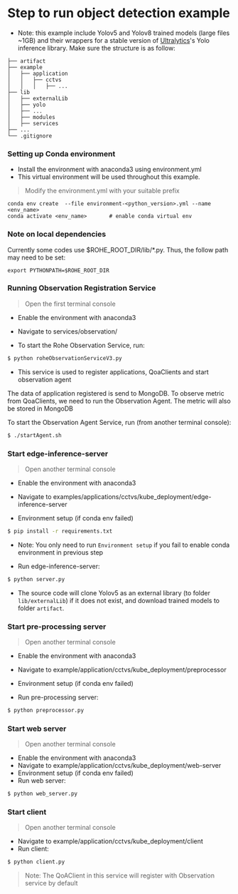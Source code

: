 # Step to run object detection example

- Note: this example include Yolov5 and Yolov8 trained models (large files ~1GB) and their wrappers for a stable version of [Ultralytics](https://github.com/ultralytics)'s Yolo inference library.
Make sure the structure is as follow:
```
├── artifact
├── example
│   ├── application
│   │   ├── cctvs
│   │   │   ├── ...
├── lib
│   ├── externalLib
│   ├── yolo
│   ├── ...
│   ├── modules
│   ├── services
├── ...
└── .gitignore
```
### Setting up Conda environment 

- Install the environment with anaconda3 using environment.yml
- This virtual environment will be used throughout this example.
> Modify the environment.yml with your suitable prefix
```
conda env create  --file environment-<python_version>.yml --name <env_name>
conda activate <env_name>       # enable conda virtual env
```


### Note on local dependencies
Currently some codes use $ROHE_ROOT_DIR/lib/*.py. Thus, the follow path may need to be set:
```
export PYTHONPATH=$ROHE_ROOT_DIR
```

### Running Observation Registration Service
> Open the first terminal console
- Enable the environment with anaconda3

- Navigate to services/observation/
- To start the Rohe Observation Service, run:
```bash
$ python roheObservationServiceV3.py
```
- This service is used to register applications, QoaClients and start observation agent

The data of application registered is send to MongoDB.
To observe metric from QoaClients, we need to run the Observation Agent.
The metric will also be stored in MongoDB


To start the Observation Agent Service, run (from another terminal console):
```bash
$ ./startAgent.sh
```

### Start edge-inference-server
> Open another terminal console 
- Enable the environment with anaconda3
- Navigate to examples/applications/cctvs/kube_deployment/edge-inference-server

- Environment setup (if conda env failed)
```bash
$ pip install -r requirements.txt
```
- Note: You only need to run `Environment setup` if you fail to enable conda environment in previous step

- Run edge-inference-server: 
```bash
$ python server.py
```
- The source code will clone Yolov5 as an external library (to folder `lib/externalLib`) if it does not exist, and download trained models to folder `artifact`.

### Start pre-processing server
> Open another terminal console 
- Enable the environment with anaconda3
- Navigate to example/application/cctvs/kube_deployment/preprocessor

- Environment setup (if conda env failed)
- Run pre-processing server: 
```bash
$ python preprocessor.py
```

### Start web server
> Open another terminal console 
- Enable the environment with anaconda3
- Navigate to example/application/cctvs/kube_deployment/web-server
- Environment setup (if conda env failed)
- Run web server:
```bash
$ python web_server.py
```



### Start client
> Open another terminal console 
- Navigate to example/application/cctvs/kube_deployment/client
- Run client:
```bash
$ python client.py
```

> Note: The QoAClient in this service will register with Observation service by default
